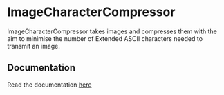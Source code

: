 # ImageCharacterCompressor

ImageCharacterCompressor takes images and compresses them with the aim to minimise the number of Extended ASCII characters needed to transmit an image. 

## Documentation 
Read the documentation [here](https://github.com/isaacy2012/ImageCharacterCompressor/wiki)
